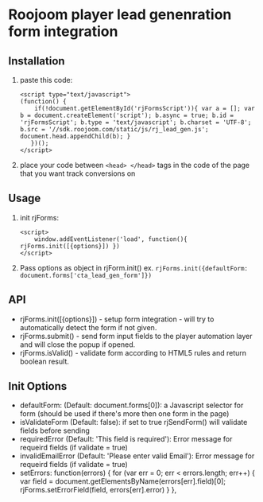 Roojoom player lead genenration form integration
================================================

Installation
-------------

1. paste this code:

	```
	<script type="text/javascript">
   (function() {
      	if(!document.getElementById('rjFormsScript')){ var a = []; var b = document.createElement('script'); b.async = true; b.id = 'rjFormsScript'; b.type = 'text/javascript'; b.charset = 'UTF-8'; b.src = '//sdk.roojoom.com/static/js/rj_lead_gen.js'; document.head.appendChild(b); } 
	   })();
	</script>
	```
2. place your code between ```<head> </head>```
 tags in the code of the page that you want track conversions on

Usage
-----
1. init rjForms:

    ```
    <script>
        window.addEventListener('load', function(){ rjForms.init([{options}]) })
    </script>
    ```

2. Pass options as object in rjForm.init() 
    ex. ```rjForms.init({defaultForm: document.forms['cta_lead_gen_form']})```

API
-------
* rjForms.init([{options}]) - setup form integration - will try to automatically detect the form if not given.  
* rjForms.submit() - send form input fields to the player automation layer and will close the popup if opened.
* rjForms.isValid() - validate form according to HTML5 rules and return boolean result.

Init Options
-------
* defaultForm: (Default: document.forms[0]): a Javascript selector for form (should be used if there's more then one                form in the page)
* isValidateForm (Default: false): if set to true rjSendForm() will validate fields before sending
* requiredError (Default: 'This field is required'): Error message for requeird fields (if validate = true) 
* invalidEmailError (Default: 'Please enter valid Email'): Error message for requeird fields (if validate = true)
* setErrors: function(errors) {
    for (var err = 0; err < errors.length; err++) {
        var field = document.getElementsByName(errors[err].field)[0];
        rjForms.setErrorField(field, errors[err].error)
    }
},
    
        
        